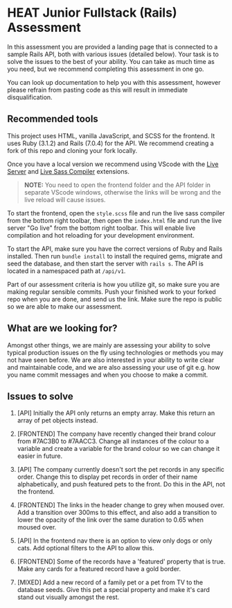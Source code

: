 # HEAT Junior Fullstack (Rails) Assessment

In this assessment you are provided a landing page that is connected to a sample Rails API, both with various issues (detailed below). Your task is to solve the issues to the best of your ability. You can take as much time as you need, but we recommend completing this assessment in one go.

You can look up documentation to help you with this assessment, however please refrain from pasting code as this will result in immediate disqualification. 

## Recommended tools

This project uses HTML, vanilla JavaScript, and SCSS for the frontend. It uses Ruby (3.1.2) and Rails (7.0.4) for the API. We recommend creating a fork of this repo and cloning your fork locally. 

Once you have a local version we recommend using VScode with the [Live Server](https://marketplace.visualstudio.com/items?itemName=ritwickdey.LiveServer) and [Live Sass Compiler](https://marketplace.visualstudio.com/items?itemName=glenn2223.live-sass) extensions.

> **NOTE:** You need to open the frontend folder and the API folder in separate VScode windows, otherwise the links will be wrong and the live reload will cause issues.

To start the frontend, open the `style.scss` file and run the live sass compiler from the bottom right toolbar, then open the `index.html` file and run the live server "Go live" from the bottom right toolbar. This will enable live compilation and hot reloading for your development environment.

To start the API, make sure you have the correct versions of Ruby and Rails installed. Then run `bundle install` to install the required gems, migrate and seed the database, and then start the server with `rails s`. The API is located in a namespaced path at `/api/v1`.

Part of our assessment criteria is how you utilize git, so make sure you are making regular sensible commits. Push your finished work to your forked repo when you are done, and send us the link. Make sure the repo is public so we are able to make our assessment.

## What are we looking for?

Amongst other things, we are mainly are assessing your ability to solve typical production issues on the fly using technologies or methods you may not have seen before. We are also interested in your ability to write clear and maintainable code, and we are also assessing your use of git e.g. how you name commit messages and when you choose to make a commit. 

## Issues to solve

1. [API] Initially the API only returns an empty array. Make this return an array of pet objects instead.

2. [FRONTEND] The company have recently changed their brand colour from #7AC3B0 to #7AACC3. Change all instances of the colour to a variable and create a variable for the brand colour so we can change it easier in future.

3. [API] The company currently doesn't sort the pet records in any specific order. Change this to display pet records in order of their name alphabetically, and push featured pets to the front. Do this in the API, not the frontend.

4. [FRONTEND] The links in the header change to grey when moused over. Add a transition over 300ms to this effect, and also add a transition to lower the opacity of the link over the same duration to 0.65 when moused over.

5. [API] In the frontend nav there is an option to view only dogs or only cats. Add optional filters to the API to allow this.

6. [FRONTEND] Some of the records have a 'featured' property that is true. Make any cards for a featured record have a gold border.

7. [MIXED] Add a new record of a family pet or a pet from TV to the database seeds. Give this pet a special property and make it's card stand out visually amongst the rest.